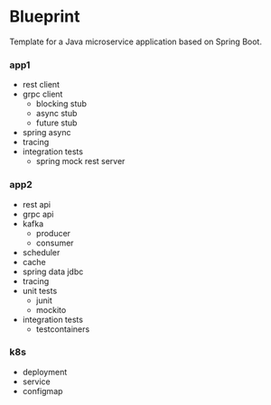 # Blueprint

Template for a Java microservice application based on Spring Boot.

### app1
- rest client
- grpc client
  - blocking stub
  - async stub
  - future stub
- spring async
- tracing
- integration tests
  - spring mock rest server

### app2
- rest api
- grpc api
- kafka
  - producer
  - consumer
- scheduler
- cache
- spring data jdbc
- tracing
- unit tests
  - junit
  - mockito
- integration tests
  - testcontainers

### k8s
- deployment
- service
- configmap
